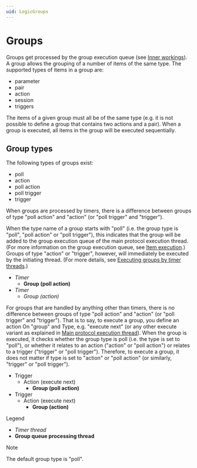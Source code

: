 ```yaml
---
uid: LogicGroups
---
```


# Groups

Groups get processed by the group execution queue (see [Inner workings](xref:InnerWorkings)). A group allows the grouping of a number of items of the same type. The supported types of items in a group are:

- parameter
- pair
- action
- session
- triggers

The items of a given group must all be of the same type (e.g. it is not possible to define a group that contains two actions and a pair). When a group is executed, all items in the group will be executed sequentially.

## Group types

The following types of groups exist:

- poll
- action
- poll action
- poll trigger
- trigger

When groups are processed by timers, there is a difference between groups of type "poll action" and "action" (or "poll trigger" and "trigger").

When the type name of a group starts with "poll" (i.e. the group type is "poll", "poll action" or "poll trigger"), this indicates that the group will be added to the group execution queue of the main protocol execution thread. (For more information on the group execution queue, see [Item execution](xref:InnerWorkingsSLProtocol#item-execution).) Groups of type "action" or "trigger", however, will immediately be executed by the initiating thread. (For more details, see [Executing groups by timer threads](xref:InnerWorkingsSLProtocol#executing-groups-by-timer-threads).)

- *Timer*
  - **Group (poll action)**
- *Timer*
  - *Group (action)*

For groups that are handled by anything other than timers, there is no difference between groups of type "poll action" and "action" (or "poll trigger" and "trigger"). That is to say, to execute a group, you define an action On "group" and Type, e.g. "execute next" (or any other execute variant as explained in [Main protocol execution thread](xref:InnerWorkingsSLProtocol#main-protocol-execution-thread)). When the group is executed, it checks whether the group type is poll (i.e. the type is set to "poll"), or whether it relates to an action ("action" or "poll action") or relates to a trigger ("trigger" or "poll trigger"). Therefore, to execute a group, it does not matter if type is set to "action" or "poll action" (or similarly, "trigger" or "poll trigger").

- Trigger
  - Action (execute next)
    - **Group (poll action)**
- Trigger
  - Action (execute next)
    - **Group (action)**

Legend

- *Timer thread*
- **Group queue processing thread**

> [!NOTE]
> The default group type is "poll".
